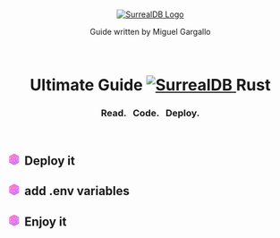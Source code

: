 <br>
<p align="center">
    <a href="https://surrealdb.com#gh-dark-mode-only" target="_blank">
        <img width="300" src="/img/white/logo.svg" alt="SurrealDB Logo">
    </a>
    <p align="center">
    Guide written by Miguel Gargallo
    </p>
</p>
<br>
<h1 align="center">
    <a>Ultimate Guide <a href="https://surrealdb.com#gh-dark-mode-only" target="_blank">
        <img src="/img/white/text.svg" height="15" alt="SurrealDB">
    </a> Rust </h1>
    <h3 align="center">Read. &nbsp; Code. &nbsp; Deploy.</h3>
    <br>

<h2><img height="20" src="/img/whatissurreal.svg">&nbsp;&nbsp;Deploy it</h2>

<h2><img height="20" src="/img/whatissurreal.svg">&nbsp;&nbsp;add .env variables</h2>

<h2><img height="20" src="/img/whatissurreal.svg">&nbsp;&nbsp;Enjoy it</h2>
